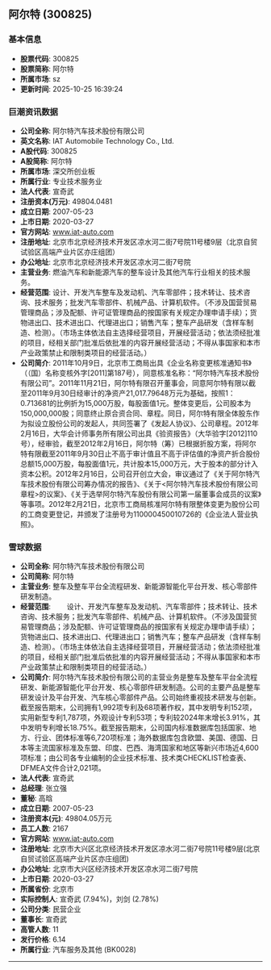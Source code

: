 ## 阿尔特 (300825)

### 基本信息

- **股票代码**: 300825
- **股票简称**: 阿尔特
- **所属市场**: sz
- **更新时间**: 2025-10-25 16:39:24

### 巨潮资讯数据

- **公司全称**: 阿尔特汽车技术股份有限公司
- **英文名称**: IAT Automobile Technology Co., Ltd.
- **A股代码**: 300825
- **A股简称**: 阿尔特
- **所属市场**: 深交所创业板
- **所属行业**: 专业技术服务业
- **法人代表**: 宣奇武
- **注册资本(万元)**: 49804.0481
- **成立日期**: 2007-05-23
- **上市日期**: 2020-03-27
- **官方网站**: www.iat-auto.com
- **注册地址**: 北京市北京经济技术开发区凉水河二街7号院11号楼9层（北京自贸试验区高端产业片区亦庄组团）
- **办公地址**: 北京市北京经济技术开发区凉水河二街7号院
- **主营业务**: 燃油汽车和新能源汽车的整车设计及其他汽车行业相关的技术服务。
- **经营范围**: 设计、开发汽车整车及发动机、汽车零部件；技术转让、技术咨询、技术服务；批发汽车零部件、机械产品、计算机软件。（不涉及国营贸易管理商品；涉及配额、许可证管理商品的按国家有关规定办理申请手续）；货物进出口、技术进出口、代理进出口；销售汽车；整车产品研发（含样车制造、检测）。（市场主体依法自主选择经营项目，开展经营活动；依法须经批准的项目，经相关部门批准后依批准的内容开展经营活动；不得从事国家和本市产业政策禁止和限制类项目的经营活动。）
- **公司简介**: 2011年10月9日，北京市工商局出具《企业名称变更核准通知书》（（国）名称变核外字[2011]第187号），同意核准名称：“阿尔特汽车技术股份有限公司”。2011年11月21日，阿尔特有限召开董事会，同意阿尔特有限以截至2011年9月30日经审计的净资产21,017.79648万元为基础，按照1：0.713681的比例折为15,000万股，每股面值1元。整体变更后，公司股本为150,000,000股；同意终止原合资合同、章程。同日，阿尔特有限全体股东作为拟设立股份公司的发起人，共同签署了《发起人协议》、公司章程。2012年2月16日，大华会计师事务所有限公司出具《验资报告》（大华验字[2012]110号），经审验，截至2012年2月16日，阿尔特（筹）已根据折股方案，将阿尔特有限截至2011年9月30日止不高于审计值且不高于评估值的净资产折合股份总额15,000万股，每股面值1元，共计股本15,000万元，大于股本的部分计入资本公积。2012年2月16日，公司召开创立大会，审议通过了《关于阿尔特汽车技术股份有限公司筹办情况的报告》、《关于<阿尔特汽车技术股份有限公司章程>的议案》、《关于选举阿尔特汽车股份有限公司第一届董事会成员的议案》等事项。2012年2月21日，北京市工商局核准阿尔特有限整体变更为股份公司的工商变更登记，并颁发了注册号为110000450010726的《企业法人营业执照》。

### 雪球数据

- **公司全称**: 阿尔特汽车技术股份有限公司
- **公司简称**: 阿尔特
- **主营业务**: 整车及整车平台全流程研发、新能源智能化平台开发、核心零部件研发制造。
- **经营范围**: 　　设计、开发汽车整车及发动机、汽车零部件；技术转让、技术咨询、技术服务；批发汽车零部件、机械产品、计算机软件。（不涉及国营贸易管理商品；涉及配额、许可证管理商品的按国家有关规定办理申请手续）；货物进出口、技术进出口、代理进出口；销售汽车；整车产品研发（含样车制造、检测）。（市场主体依法自主选择经营项目，开展经营活动；依法须经批准的项目，经相关部门批准后依批准的内容开展经营活动；不得从事国家和本市产业政策禁止和限制类项目的经营活动。）
- **公司简介**: 阿尔特汽车技术股份有限公司的主营业务是整车及整车平台全流程研发、新能源智能化平台开发、核心零部件研发制造。公司的主要产品是整车研发设计及平台开发、汽车核心零部件产品。公司始终重视技术研发与创新。截至报告期末，公司拥有1,992项专利及68项著作权，其中发明专利152项，实用新型专利1,787项，外观设计专利53项；专利较2024年末增长3.91%，其中发明专利增长18.75%。截至报告期末，公司国内标准数据库包括国家、地方、行业、团体标准等6,720项标准；海外数据库包含欧盟、美国、德国、日本等主流国家标准及东盟、印度、巴西、海湾国家和地区等新兴市场近4,600项标准；由公司各专业编制的企业技术标准、技术类CHECKLIST检查表、DFMEA文件合计2,021项。
- **法人代表**: 宣奇武
- **总经理**: 张立强
- **董秘**: 高晗
- **成立日期**: 2007-05-23
- **注册资本(元)**: 49804.05万元
- **员工人数**: 2167
- **官方网站**: www.iat-auto.com
- **注册地址**: 北京市大兴区北京经济技术开发区凉水河二街7号院11号楼9层(北京自贸试验区高端产业片区亦庄组团)
- **办公地址**: 北京市大兴区经济技术开发区凉水河二街7号院
- **上市日期**: 2020-03-27
- **所属省份**: 北京市
- **实际控制人**: 宣奇武 (7.94%)，刘剑 (2.78%)
- **公司分类**: 民营企业
- **董事长**: 宣奇武
- **高管人数**: 11
- **发行价格**: 6.14
- **所属行业**: 汽车服务及其他 (BK0028)

---